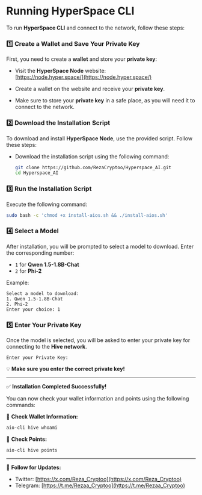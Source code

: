 
# Running HyperSpace CLI

To run **HyperSpace CLI** and connect to the network, follow these steps:


### 1️⃣ Create a Wallet and Save Your Private Key

First, you need to create a **wallet** and store your **private key**:

- Visit the **HyperSpace Node** website:  
  [https://node.hyper.space/](https://node.hyper.space/)
  
- Create a wallet on the website and receive your **private key**.  
- Make sure to store your **private key** in a safe place, as you will need it to connect to the network.

### 2️⃣ Download the Installation Script

To download and install **HyperSpace Node**, use the provided script. Follow these steps:

- Download the installation script using the following command:

  ```bash
  git clone https://github.com/RezaCryptoo/Hyperspace_AI.git
  cd Hyperspace_AI
  ```

### 3️⃣ Run the Installation Script
Execute the following command:
```bash
sudo bash -c 'chmod +x install-aios.sh && ./install-aios.sh'
```

### 4️⃣ Select a Model
After installation, you will be prompted to select a model to download. Enter the corresponding number:
- `1` for **Qwen 1.5-1.8B-Chat**
- `2` for **Phi-2**

Example:
```
Select a model to download:
1. Qwen 1.5-1.8B-Chat
2. Phi-2
Enter your choice: 1
```

### 5️⃣ Enter Your Private Key
Once the model is selected, you will be asked to enter your private key for connecting to the **Hive network**.

```
Enter your Private Key:
```
💡 **Make sure you enter the correct private key!**

---
✅ **Installation Completed Successfully!**

You can now check your wallet information and points using the following commands:

🔹 **Check Wallet Information:**
```bash
aio-cli hive whoami
```

🔹 **Check Points:**
```bash
aio-cli hive points
```

---

📢 **Follow for Updates:**
- Twitter: [https://x.com/Reza_Cryptoo](https://x.com/Reza_Cryptoo)
- Telegram: [https://t.me/Rezaa_Cryptoo](https://t.me/Rezaa_Cryptoo)

